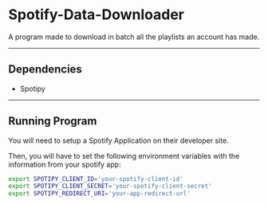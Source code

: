 # Spotify-Data-Downloader

A program made to download in batch all the playlists an account has made.



--- 

## Dependencies

- Spotipy

--- 

## Running Program

You will need to setup a Spotify Application on their developer site.

Then, you will have to set the following environment variables with the information from your spotify app:

```bash
export SPOTIPY_CLIENT_ID='your-spotify-client-id'
export SPOTIPY_CLIENT_SECRET='your-spotify-client-secret'
export SPOTIPY_REDIRECT_URI='your-app-redirect-url'
```
